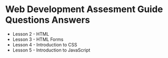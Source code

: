 # Web Development Assesment Guide Questions Answers

- Lesson 2 - HTML
- Lesson 3 - HTML Forms
- Lesson 4 - Introduction to CSS
- Lesson 5 - Introduction to JavaScript